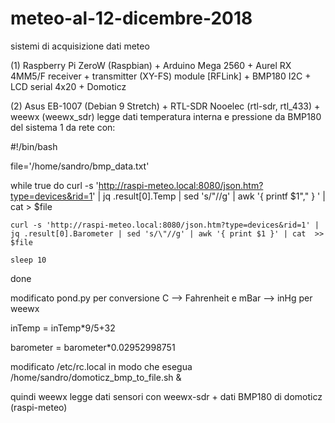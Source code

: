 # meteo-al-12-dicembre-2018

sistemi di acquisizione dati meteo

(1) Raspberry Pi ZeroW (Raspbian) + Arduino Mega 2560 + Aurel RX 4MM5/F receiver + transmitter (XY-FS) module  [RFLink] + BMP180 I2C + LCD serial 4x20 + Domoticz

(2) Asus EB-1007 (Debian 9 Stretch) + RTL-SDR Nooelec (rtl-sdr, rtl_433) + weewx (weewx_sdr)
legge dati temperatura interna e pressione da BMP180 del sistema 1 da rete con:

#!/bin/bash

file='/home/sandro/bmp_data.txt'

while true
do
	curl -s 'http://raspi-meteo.local:8080/json.htm?type=devices&rid=1' | jq .result[0].Temp | sed 's/\"//g' | awk '{ printf $1"," } ' | cat > $file
	
	curl -s 'http://raspi-meteo.local:8080/json.htm?type=devices&rid=1' | jq .result[0].Barometer | sed 's/\"//g' | awk '{ print $1 }' | cat  >> $file
	
	sleep 10

done

modificato pond.py per conversione C --> Fahrenheit e mBar --> inHg per weewx

inTemp = inTemp*9/5+32

barometer = barometer*0.02952998751

modificato /etc/rc.local in modo che esegua
/home/sandro/domoticz_bmp_to_file.sh &

quindi weewx legge dati sensori con weewx-sdr + dati BMP180 di domoticz (raspi-meteo)
